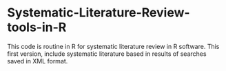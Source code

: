 # Systematic-Literature-Review-tools-in-R
This code is routine in R for systematic literature review in R software. This first version, include systematic literature based in results of searches saved in XML format.
